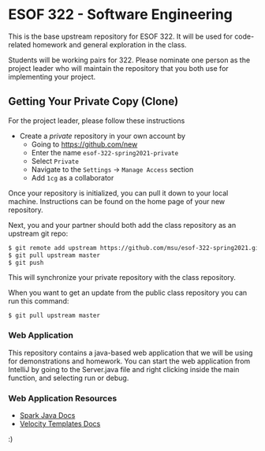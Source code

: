 # ESOF 322 - Software Engineering

This is the base upstream repository for ESOF 322.  It will be used for code-related homework and general
 exploration in the class.

Students will be working pairs for 322.  Please nominate one person as the project leader who
will maintain the repository that you both use for implementing your project.

## Getting Your Private Copy (Clone)

For the project leader, please follow these instructions

- Create a *private* repository in your own account by
    - Going to <https://github.com/new>
    - Enter the name `esof-322-spring2021-private`
    - Select `Private`
    - Navigate to the `Settings` -> `Manage Access` section
    - Add `1cg` as a collaborator

Once your repository is initialized, you can pull it down to your local machine.  Instructions can
be found on the home page of your new repository.

Next, you and your partner should both add the class repository as an upstream git repo:

```bash
$ git remote add upstream https://github.com/msu/esof-322-spring2021.git
$ git pull upstream master
$ git push
```
This will synchronize your private repository with the class repository.

When you want to get an update from the public class repository you can run this command:

```
$ git pull upstream master
```

### Web Application

This repository contains a java-based web application that we will be using for demonstrations and homework.  You
can start the web application from IntelliJ by going to the Server.java file and right clicking inside the 
main function, and selecting run or debug.

### Web Application Resources

* [Spark Java Docs](http://sparkjava.com/documentation)
* [Velocity Templates Docs](https://velocity.apache.org/engine/2.2/user-guide.html#loops)

:)
